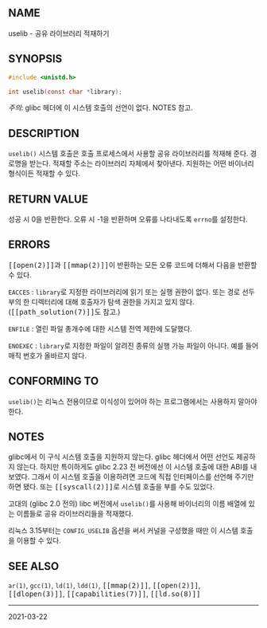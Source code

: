 ## NAME

uselib - 공유 라이브러리 적재하기

## SYNOPSIS

```c
#include <unistd.h>

int uselib(const char *library);
```

*주의*: glibc 헤더에 이 시스템 호출의 선언이 없다. NOTES 참고.

## DESCRIPTION

`uselib()` 시스템 호출은 호출 프로세스에서 사용할 공유 라이브러리를 적재해 준다. 경로명을 받는다. 적재할 주소는 라이브러리 자체에서 찾아낸다. 지원하는 어떤 바이너리 형식이든 적재할 수 있다.

## RETURN VALUE

성공 시 0을 반환한다. 오류 시 -1을 반환하며 오류를 나타내도록 `errno`를 설정한다.

## ERRORS

<tt>[[open(2)]]</tt>과 <tt>[[mmap(2)]]</tt>이 반환하는 모든 오류 코드에 더해서 다음을 반환할 수 있다.

`EACCES`
:   `library`로 지정한 라이브러리에 읽기 또는 실행 권한이 없다. 또는 경로 선두부의 한 디렉터리에 대해 호출자가 탐색 권한을 가지고 있지 않다. (<tt>[[path_solution(7)]]</tt>도 참고.)

`ENFILE`
:   열린 파일 총개수에 대한 시스템 전역 제한에 도달했다.

`ENOEXEC`
:   `library`로 지정한 파일이 알려진 종류의 실행 가능 파일이 아니다. 예를 들어 매직 번호가 올바르지 않다.

## CONFORMING TO

`uselib()`는 리눅스 전용이므로 이식성이 있어야 하는 프로그램에서는 사용하지 말아야 한다.

## NOTES

glibc에서 이 구식 시스템 호출을 지원하지 않는다. glibc 헤더에서 어떤 선언도 제공하지 않는다. 하지만 특이하게도 glibc 2.23 전 버전에선 이 시스템 호출에 대한 ABI를 내보였다. 그래서 이 시스템 호출을 이용하려면 코드에 직접 인터페이스를 선언해 주기만 하면 됐다. 또는 <tt>[[syscall(2)]]</tt>로 시스템 호출을 부를 수도 있었다.

고대의 (glibc 2.0 전의) libc 버전에서 `uselib()`를 사용해 바이너리의 이름 배열에 있는 이름들로 공유 라이브러리들을 적재했다.

리눅스 3.15부터는 `CONFIG_USELIB` 옵션을 써서 커널을 구성했을 때만 이 시스템 호출을 이용할 수 있다.

## SEE ALSO

`ar(1)`, `gcc(1)`, `ld(1)`, `ldd(1)`, <tt>[[mmap(2)]]</tt>, <tt>[[open(2)]]</tt>, <tt>[[dlopen(3)]]</tt>, <tt>[[capabilities(7)]]</tt>, <tt>[[ld.so(8)]]</tt>

----

2021-03-22
